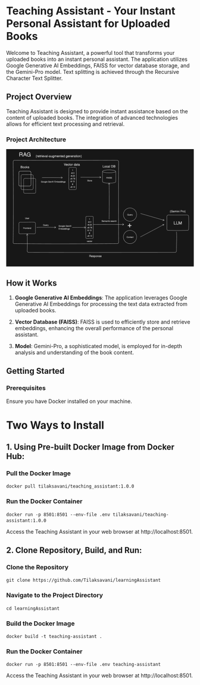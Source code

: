 # Teaching Assistant - Your Instant Personal Assistant for Uploaded Books

Welcome to Teaching Assistant, a powerful tool that transforms your uploaded books into an instant personal assistant. The application utilizes Google Generative AI Embeddings, FAISS for vector database storage, and the Gemini-Pro model. Text splitting is achieved through the Recursive Character Text Splitter.

## Project Overview

Teaching Assistant is designed to provide instant assistance based on the content of uploaded books. The integration of advanced technologies allows for efficient text processing and retrieval.

### Project Architecture

![Project Architecture](https://github.com/Tilaksavani/GenAI-Learning_Asistant/blob/main/images/architecture.png)


## How it Works

1. **Google Generative AI Embeddings**: The application leverages Google Generative AI Embeddings for processing the text data extracted from uploaded books.

2. **Vector Database (FAISS)**: FAISS is used to efficiently store and retrieve embeddings, enhancing the overall performance of the personal assistant.

3. **Model**: Gemini-Pro, a sophisticated model, is employed for in-depth analysis and understanding of the book content.

## Getting Started

### Prerequisites
Ensure you have Docker installed on your machine.

# Two Ways to Install
## 1. Using Pre-built Docker Image from Docker Hub:
### Pull the Docker Image
```console
docker pull tilaksavani/teaching_assistant:1.0.0
```

### Run the Docker Container
```console
docker run -p 8501:8501 --env-file .env tilaksavani/teaching-assistant:1.0.0
```
Access the Teaching Assistant in your web browser at http://localhost:8501.


## 2. Clone Repository, Build, and Run:
### Clone the Repository
```console
git clone https://github.com/Tilaksavani/learningAssistant
```

### Navigate to the Project Directory
```console
cd learningAssistant
```

### Build the Docker Image
```console
docker build -t teaching-assistant .
```

### Run the Docker Container
```console
docker run -p 8501:8501 --env-file .env teaching-assistant
```

Access the Teaching Assistant in your web browser at http://localhost:8501.
